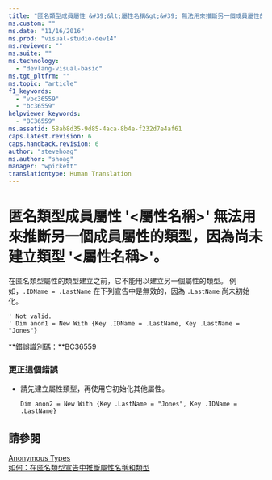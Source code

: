 ```yaml
---
title: "匿名類型成員屬性 &#39;&lt;屬性名稱&gt;&#39; 無法用來推斷另一個成員屬性的類型，因為尚未建立類型 &#39;&lt;屬性名稱&gt;&#39;。 | Microsoft Docs"
ms.custom: ""
ms.date: "11/16/2016"
ms.prod: "visual-studio-dev14"
ms.reviewer: ""
ms.suite: ""
ms.technology: 
  - "devlang-visual-basic"
ms.tgt_pltfrm: ""
ms.topic: "article"
f1_keywords: 
  - "vbc36559"
  - "bc36559"
helpviewer_keywords: 
  - "BC36559"
ms.assetid: 58ab8d35-9d85-4aca-8b4e-f232d7e4af61
caps.latest.revision: 6
caps.handback.revision: 6
author: "stevehoag"
ms.author: "shoag"
manager: "wpickett"
translationtype: Human Translation
---
```

# 匿名類型成員屬性 &#39;&lt;屬性名稱&gt;&#39; 無法用來推斷另一個成員屬性的類型，因為尚未建立類型 &#39;&lt;屬性名稱&gt;&#39;。
在匿名類型屬性的類型建立之前，它不能用以建立另一個屬性的類型。 例如，`.IDName = .LastName` 在下列宣告中是無效的，因為 `.LastName` 尚未初始化。  
  
```  
' Not valid.   
' Dim anon1 = New With {Key .IDName = .LastName, Key .LastName = "Jones"}   
```  
  
 **錯誤識別碼：**BC36559  
  
### 更正這個錯誤  
  
-   請先建立屬性類型，再使用它初始化其他屬性。  
  
    ```  
    Dim anon2 = New With {Key .LastName = "Jones", Key .IDName = .LastName}  
    ```  
  
## 請參閱  
 [Anonymous Types](../../visual-basic/programming-guide/language-features/objects-and-classes/anonymous-types.md)   
 [如何：在匿名類型宣告中推斷屬性名稱和類型](../../visual-basic/programming-guide/language-features/objects-and-classes/how-to-infer-property-names-and-types-in-anonymous-type-declarations.md)
